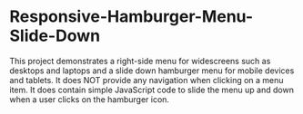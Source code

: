 # Responsive-Hamburger-Menu-Slide-Down

This project demonstrates a right-side menu for widescreens such as desktops and laptops and a slide down hamburger menu for mobile devices and tablets. It does NOT provide any navigation when clicking on a menu item. It does contain simple JavaScript code to slide the menu up and down when a user clicks on the hamburger icon.
